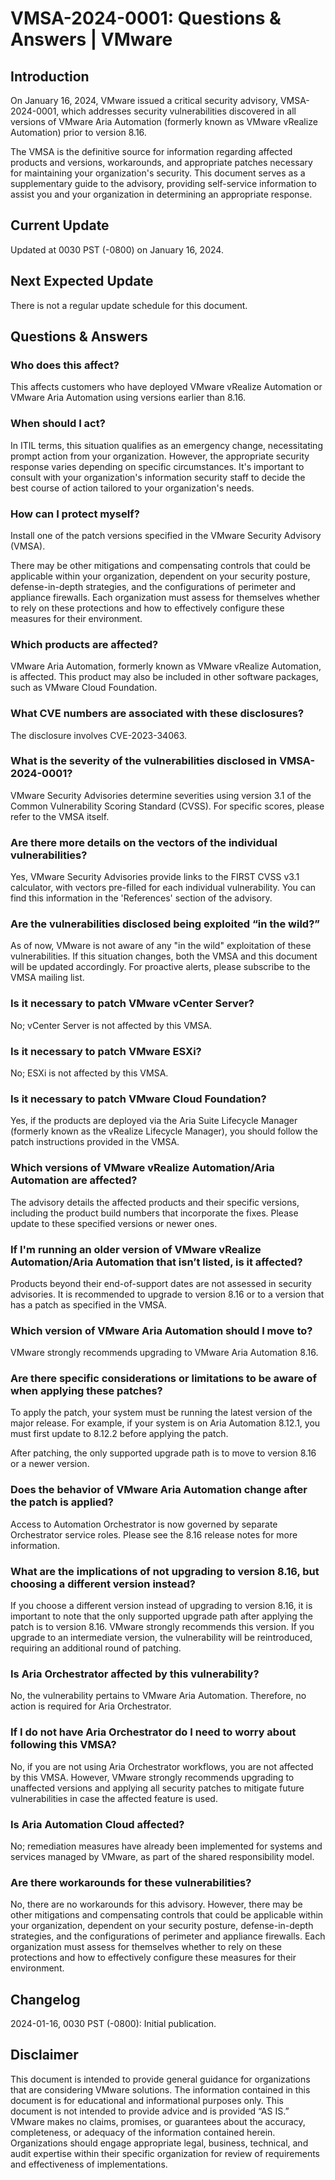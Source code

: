 # VMSA-2024-0001: Questions & Answers | VMware
Introduction
------------

On January 16, 2024, VMware issued a critical security advisory, VMSA-2024-0001, which addresses security vulnerabilities discovered in all versions of VMware Aria Automation (formerly known as VMware vRealize Automation) prior to version 8.16.

The VMSA is the definitive source for information regarding affected products and versions, workarounds, and appropriate patches necessary for maintaining your organization's security. This document serves as a supplementary guide to the advisory, providing self-service information to assist you and your organization in determining an appropriate response.

Current Update
--------------

Updated at 0030 PST (-0800) on January 16, 2024.

Next Expected Update
--------------------

There is not a regular update schedule for this document.

Questions & Answers
-------------------

### Who does this affect?

This affects customers who have deployed VMware vRealize Automation or VMware Aria Automation using versions earlier than 8.16.

### When should I act?

In ITIL terms, this situation qualifies as an emergency change, necessitating prompt action from your organization. However, the appropriate security response varies depending on specific circumstances. It's important to consult with your organization's information security staff to decide the best course of action tailored to your organization's needs.

### How can I protect myself?

Install one of the patch versions specified in the VMware Security Advisory (VMSA).

There may be other mitigations and compensating controls that could be applicable within your organization, dependent on your security posture, defense-in-depth strategies, and the configurations of perimeter and appliance firewalls. Each organization must assess for themselves whether to rely on these protections and how to effectively configure these measures for their environment.

### Which products are affected?

VMware Aria Automation, formerly known as VMware vRealize Automation, is affected. This product may also be included in other software packages, such as VMware Cloud Foundation.

### What CVE numbers are associated with these disclosures?

The disclosure involves CVE-2023-34063.

### What is the severity of the vulnerabilities disclosed in VMSA-2024-0001?

VMware Security Advisories determine severities using version 3.1 of the Common Vulnerability Scoring Standard (CVSS). For specific scores, please refer to the VMSA itself.

### Are there more details on the vectors of the individual vulnerabilities?

Yes, VMware Security Advisories provide links to the FIRST CVSS v3.1 calculator, with vectors pre-filled for each individual vulnerability. You can find this information in the 'References' section of the advisory.

### Are the vulnerabilities disclosed being exploited “in the wild?”

As of now, VMware is not aware of any "in the wild" exploitation of these vulnerabilities. If this situation changes, both the VMSA and this document will be updated accordingly. For proactive alerts, please subscribe to the VMSA mailing list.

### Is it necessary to patch VMware vCenter Server?

No; vCenter Server is not affected by this VMSA.

### Is it necessary to patch VMware ESXi?

No; ESXi is not affected by this VMSA.

### Is it necessary to patch VMware Cloud Foundation?

Yes, if the products are deployed via the Aria Suite Lifecycle Manager (formerly known as the vRealize Lifecycle Manager), you should follow the patch instructions provided in the VMSA.

### Which versions of VMware vRealize Automation/Aria Automation are affected?

The advisory details the affected products and their specific versions, including the product build numbers that incorporate the fixes. Please update to these specified versions or newer ones.

### If I'm running an older version of VMware vRealize Automation/Aria Automation that isn’t listed, is it affected?

Products beyond their end-of-support dates are not assessed in security advisories. It is recommended to upgrade to version 8.16 or to a version that has a patch as specified in the VMSA.

### Which version of VMware Aria Automation should I move to?

VMware strongly recommends upgrading to VMware Aria Automation 8.16.

### Are there specific considerations or limitations to be aware of when applying these patches?

To apply the patch, your system must be running the latest version of the major release. For example, if your system is on Aria Automation 8.12.1, you must first update to 8.12.2 before applying the patch.

After patching, the only supported upgrade path is to move to version 8.16 or a newer version.

### Does the behavior of VMware Aria Automation change after the patch is applied?

Access to Automation Orchestrator is now governed by separate Orchestrator service roles. Please see the 8.16 release notes for more information.

### What are the implications of not upgrading to version 8.16, but choosing a different version instead?

If you choose a different version instead of upgrading to version 8.16, it is important to note that the only supported upgrade path after applying the patch is to version 8.16. VMware strongly recommends this version. If you upgrade to an intermediate version, the vulnerability will be reintroduced, requiring an additional round of patching.

### Is Aria Orchestrator affected by this vulnerability?

No, the vulnerability pertains to VMware Aria Automation. Therefore, no action is required for Aria Orchestrator.

### If I do not have Aria Orchestrator do I need to worry about following this VMSA?

No, if you are not using Aria Orchestrator workflows, you are not affected by this VMSA. However, VMware strongly recommends upgrading to unaffected versions and applying all security patches to mitigate future vulnerabilities in case the affected feature is used.

### Is Aria Automation Cloud affected?

No; remediation measures have already been implemented for systems and services managed by VMware, as part of the shared responsibility model.

### Are there workarounds for these vulnerabilities?

No, there are no workarounds for this advisory. However, there may be other mitigations and compensating controls that could be applicable within your organization, dependent on your security posture, defense-in-depth strategies, and the configurations of perimeter and appliance firewalls. Each organization must assess for themselves whether to rely on these protections and how to effectively configure these measures for their environment.

Changelog
---------

2024-01-16, 0030 PST (-0800): Initial publication.

Disclaimer
----------

This document is intended to provide general guidance for organizations that are considering VMware solutions. The information contained in this document is for educational and informational purposes only. This document is not intended to provide advice and is provided “AS IS.”  VMware makes no claims, promises, or guarantees about the accuracy, completeness, or adequacy of the information contained herein. Organizations should engage appropriate legal, business, technical, and audit expertise within their specific organization for review of requirements and effectiveness of implementations.